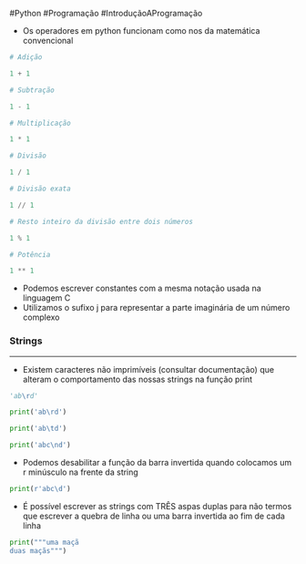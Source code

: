 #Python #Programação #IntroduçãoAProgramação 

- Os operadores em python funcionam como nos da matemática convencional
```python
# Adição

1 + 1

# Subtração

1 - 1

# Multiplicação 

1 * 1

# Divisão

1 / 1

# Divisão exata 

1 // 1

# Resto inteiro da divisão entre dois números

1 % 1

# Potência

1 ** 1
```

- Podemos escrever constantes com a mesma notação usada na linguagem C
- Utilizamos o sufixo j para representar a parte imaginária de um número complexo

### Strings
---

- Existem caracteres não imprimíveis (consultar documentação) que alteram o comportamento das nossas strings na função print

```python
'ab\rd'

print('ab\rd')

print('ab\td')

print('abc\nd')
```

- Podemos desabilitar a função da barra invertida quando colocamos um r minúsculo na frente da string
```python
print(r'abc\d')
```

- É possível escrever as strings com TRÊS aspas duplas para não termos que escrever a quebra de linha ou uma barra invertida ao fim de cada linha
```python
print("""uma maçã
duas maçãs""")
```

